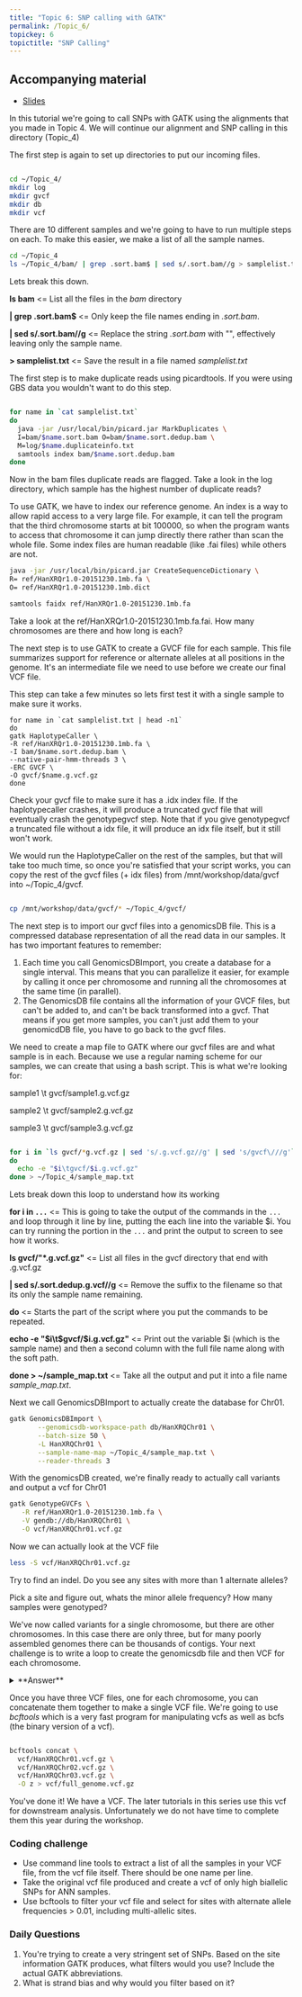 ```yaml
---
title: "Topic 6: SNP calling with GATK"
permalink: /Topic_6/
topickey: 6
topictitle: "SNP Calling"
---
```


## Accompanying material
* [Slides](./Topic_6.pdf)

In this tutorial we're going to call SNPs with GATK using the alignments that you made in Topic 4. We will continue our alignment and SNP calling in this directory (Topic_4)

The first step is again to set up directories to put our incoming files.
```bash

cd ~/Topic_4/
mkdir log
mkdir gvcf
mkdir db
mkdir vcf
```

There are 10 different samples and we're going to have to run multiple steps on each. To make this easier, we make a list of all the sample names.
```bash
cd ~/Topic_4
ls ~/Topic_4/bam/ | grep .sort.bam$ | sed s/.sort.bam//g > samplelist.txt
```
Lets break this down. 

**ls bam** <= List all the files in the _bam_ directory

**\| grep .sort.bam$** <= Only keep the file names ending in _.sort.bam_.

**\| sed s/.sort.bam//g** <= Replace the string _.sort.bam_ with "", effectively leaving only the sample name.

**> samplelist.txt** <= Save the result in a file named _samplelist.txt_


The first step is to make duplicate reads using picardtools. If you were using GBS data you wouldn't want to do this step.

```bash

for name in `cat samplelist.txt` 
do
  java -jar /usr/local/bin/picard.jar MarkDuplicates \
  I=bam/$name.sort.bam O=bam/$name.sort.dedup.bam \
  M=log/$name.duplicateinfo.txt
  samtools index bam/$name.sort.dedup.bam
done 

```

Now in the bam files duplicate reads are flagged. Take a look in the log directory, which sample has the highest number of duplicate reads?


To use GATK, we have to index our reference genome. An index is a way to allow rapid access to a very large file. For example, it can tell the program that the third chromosome starts at bit 100000, so when the program wants to access that chromosome it can jump directly there rather than scan the whole file. Some index files are human readable (like .fai files) while others are not.
```bash
java -jar /usr/local/bin/picard.jar CreateSequenceDictionary \
R= ref/HanXRQr1.0-20151230.1mb.fa \
O= ref/HanXRQr1.0-20151230.1mb.dict

samtools faidx ref/HanXRQr1.0-20151230.1mb.fa
```
Take a look at the ref/HanXRQr1.0-20151230.1mb.fa.fai. How many chromosomes are there and how long is each? 

The next step is to use GATK to create a GVCF file for each sample. This file summarizes support for reference or alternate alleles at all positions in the genome. It's an intermediate file we need to use before we create our final VCF file.

This step can take a few minutes so lets first test it with a single sample to make sure it works.
```
for name in `cat samplelist.txt | head -n1` 
do 
gatk HaplotypeCaller \
-R ref/HanXRQr1.0-20151230.1mb.fa \
-I bam/$name.sort.dedup.bam \
--native-pair-hmm-threads 3 \
-ERC GVCF \
-O gvcf/$name.g.vcf.gz 
done
```
Check your gvcf file to make sure it has a .idx index file. If the haplotypecaller crashes, it will produce a truncated gvcf file that will eventually crash the genotypegvcf step. Note that if you give genotypegvcf a truncated file without a idx file, it will produce an idx file itself, but it still won't work.

We would run the HaplotypeCaller on the rest of the samples, but that will take too much time, so once you're satisfied that your script works, you can copy the rest of the gvcf files (+ idx files) from /mnt/workshop/data/gvcf into ~/Topic_4/gvcf.

```bash

cp /mnt/workshop/data/gvcf/* ~/Topic_4/gvcf/

```

The next step is to import our gvcf files into a genomicsDB file. This is a compressed database representation of all the read data in our samples. It has two important features to remember:

1. Each time you call GenomicsDBImport, you create a database for a single interval. This means that you can parallelize it easier, for example by calling it once per chromosome and running all the chromosomes at the same time (in parallel).
2. The GenomicsDB file contains all the information of your GVCF files, but can't be added to, and can't be back transformed into a gvcf. That means if you get more samples, you can't just add them to your genomicdDB file, you have to go back to the gvcf files.


We need to create a map file to GATK where our gvcf files are and what sample is in each. Because we use a regular naming scheme for our samples, we can create that using a bash script.
This is what we're looking for:

sample1 \t gvcf/sample1.g.vcf.gz

sample2 \t gvcf/sample2.g.vcf.gz

sample3 \t gvcf/sample3.g.vcf.gz

```bash

for i in `ls gvcf/*g.vcf.gz | sed 's/.g.vcf.gz//g' | sed 's/gvcf\///g'`
do
  echo -e "$i\tgvcf/$i.g.vcf.gz"
done > ~/Topic_4/sample_map.txt

```

Lets break down this loop to understand how its working 

**for i in `...`** <= This is going to take the output of the commands in the `...` and loop through it line by line, putting the each line into the variable $i. You can try running the portion in the `...` and print the output to screen to see how it works.

**ls gvcf/"*.g.vcf.gz"** <= List all files in the gvcf directory that end with .g.vcf.gz

**\| sed s/.sort.dedup.g.vcf//g** <= Remove the suffix to the filename so that its only the sample name remaining.

**do** <= Starts the part of the script where you put the commands to be repeated.

**echo -e "$i\t$gvcf/$i.g.vcf.gz"** <= Print out the variable $i (which is the sample name) and then a second column with the full file name along with the soft path.

**done > ~/sample_map.txt** <= Take all the output and put it into a file name _sample_map.txt_.


Next we call GenomicsDBImport to actually create the database for Chr01.
```bash
gatk GenomicsDBImport \
       --genomicsdb-workspace-path db/HanXRQChr01 \
       --batch-size 50 \
       -L HanXRQChr01 \
       --sample-name-map ~/Topic_4/sample_map.txt \
       --reader-threads 3
```

With the genomicsDB created, we're finally ready to actually call variants and output a vcf for Chr01
```bash
gatk GenotypeGVCFs \
   -R ref/HanXRQr1.0-20151230.1mb.fa \
   -V gendb://db/HanXRQChr01 \
   -O vcf/HanXRQChr01.vcf.gz
```
Now we can actually look at the VCF file

```bash
less -S vcf/HanXRQChr01.vcf.gz
```

Try to find an indel. Do you see any sites with more than 1 alternate alleles? 

Pick a site and figure out, whats the minor allele frequency? How many samples were genotyped? 

We've now called variants for a single chromosome, but there are other chromosomes. In this case there are only three, but for many poorly assembled genomes there can be thousands of contigs. Your next challenge is to write a loop to create the genomicsdb file and then VCF for each chromosome. 

<details>
<summary markdown="span">**Answer**
</summary>

```bash
grep \> ref/HanXRQr1.0-20151230.1mb.fa | sed 's/>//g' > Chr.names
for chr in `cat Chr.names | tail -n2`
do
gatk GenomicsDBImport \
       --genomicsdb-workspace-path db/$chr \
       --batch-size 50 \
       -L $chr \
       --sample-name-map ~/Topic_4/sample_map.txt \
       --reader-threads 3

#With the genomicsDB created, we're finally ready to actually call variants and output a vcf for Chr01

gatk GenotypeGVCFs \
   -R ref/HanXRQr1.0-20151230.1mb.fa \
   -V gendb://db/$chr \
   -O vcf/$chr.vcf.gz
done
```
</details>

Once you have three VCF files, one for each chromosome, you can concatenate them together to make a single VCF file. We're going to use _bcftools_ which is a very fast program for manipulating vcfs as well as bcfs (the binary version of a vcf).

```bash

bcftools concat \
  vcf/HanXRQChr01.vcf.gz \
  vcf/HanXRQChr02.vcf.gz \
  vcf/HanXRQChr03.vcf.gz \
  -O z > vcf/full_genome.vcf.gz

```
  
You've done it! We have a VCF. The later tutorials in this series use this vcf for downstream analysis. Unfortunately we do not have time to complete them this year during the workshop.

### Coding challenge
* Use command line tools to extract a list of all the samples in your VCF file, from the vcf file itself. There should be one name per line.
* Take the original vcf file produced and create a vcf of only high biallelic SNPs for ANN samples. 
* Use bcftools to filter your vcf file and select for sites with alternate allele frequencies > 0.01, including multi-allelic sites. 

### Daily Questions
1. You're trying to create a very stringent set of SNPs. Based on the site information GATK produces, what filters would you use? Include the actual GATK abbreviations.
2. What is strand bias and why would you filter based on it?



